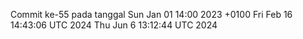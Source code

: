 Commit ke-55 pada tanggal Sun Jan 01 14:00 2023 +0100
Fri Feb 16 14:43:06 UTC 2024
Thu Jun  6 13:12:44 UTC 2024
